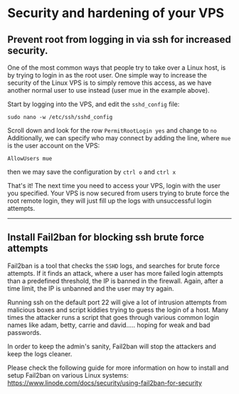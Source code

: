 # Security and hardening of your VPS

## Prevent root from logging in via ssh for increased security.

One of the most common ways that people try to take over a Linux host, is by trying to login in as the root user. One simple way to increase the security of the Linux VPS is to simply remove this access, as we have another normal user to use instead (user mue in the example above).

Start by logging into the VPS, and edit the `sshd_config` file:

	sudo nano -w /etc/ssh/sshd_config

Scroll down and look for the row `PermitRootLogin yes`  and change to `no`
Additionally, we can specify who may connect by adding the line, where `mue` is the user account on the VPS:

	AllowUsers mue

then we may save the configuration by `ctrl o` and `ctrl x`

That's it! The next time you need to access your VPS, login with the user you specified. Your VPS is now secured from users trying to brute force the root remote login, they will just fill up the logs with unsuccessful login attempts.

---------------------------------------------------------

## Install Fail2ban for blocking ssh brute force attempts

Fail2ban is a tool that checks the `SSHD` logs, and searches for brute force attempts. If it finds an attack, where a user has more failed login attempts than a predefined threshold, the IP is banned in the firewall. Again, after a time limit, the IP is unbanned and the user may try again.

Running ssh on the default port 22 will give a lot of intrusion attempts from malicious boxes and script kiddies trying to guess the login of a host. Many times the attacker runs a script that goes through various common login names like adam, betty, carrie and david..... hoping for weak and bad passwords.

In order to keep the admin's sanity, Fail2ban will stop the attackers and keep the logs cleaner.

Please check the following guide for more information on how to install and setup Fail2ban on various Linux systems:
https://www.linode.com/docs/security/using-fail2ban-for-security
